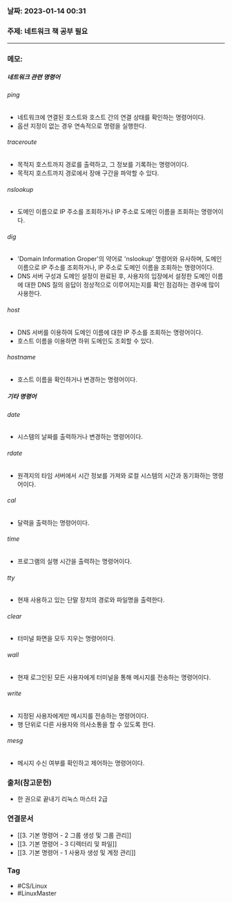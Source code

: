 ### 날짜: 2023-01-14 00:31

### 주제: 네트워크 책 공부 필요 
---
### 메모: 
##### 네트워크 관련 명령어
###### ping
- 네트워크에 연결된 호스트와 호스트 간의 연결 상태를 확인하는 명령어이다. 
- 옵션 지정이 없는 경우 연속적으로 명령을 실행한다.
###### traceroute 
- 목적지 호스트까지 경로를 출력하고, 그 정보를 기록하는 명령어이다. 
- 목적지 호스트까지 경로에서 장애 구간을 파악할 수 있다. 
###### nslookup
- 도메인 이름으로 IP 주소를 조회하거나 IP 주소로 도메인 이름을 조회하는 명령어이다. 
###### dig 
- 'Domain Information Groper'의 약어로 'nslookup' 명령어와 유사하며, 도메인 이름으로 IP 주소를 조회하거나, IP 주소로 도메인 이름을 조회하는 명령어이다. 
- DNS 서버 구성과 도메인 설정이 완료된 후, 사용자의 입장에서 설정한 도메인 이름에 대한 DNS 질의 응답이 정상적으로 이루어지는지를 확인 점검하는 경우에 많이 사용한다. 
###### host 
- DNS 서버를 이용하여 도메인 이름에 대한 IP 주소를 조회하는 명령어이다. 
- 호스트 이름을 이용하면 하위 도메인도 조회할 수 있다. 
###### hostname 
- 호스트 이름을 확인하거나 변경하는 명령어이다. 
##### 기타 명령어 
###### date 
- 시스템의 날짜를 출력하거나 변경하는 명령어이다. 
###### rdate
- 원격지의 타임 서버에서 시간 정보를 가져와 로컬 시스템의 시간과 동기화하는 명령어이다. 
###### cal 
- 달력을 출력하는 명령어이다. 
###### time 
- 프로그램의 실행 시간을 출력하는 명령어이다. 
###### tty
- 현재 사용하고 있는 단말 장치의 경로와 파일명을 출력한다. 
###### clear
- 터미널 화면을 모두 지우는 명령어이다. 
###### wall 
- 현재 로그인된 모든 사용자에게 터미널을 통해 메시지를 전송하는 명령어이다. 
###### write
- 지정된 사용자에게만 메시지를 전송하는 명령어이다. 
- 행 단위로 다른 사용자와 의사소통을 할 수 있도록 한다.
###### mesg 
- 메시지 수신 여부를 확인하고 제어하는 명령어이다. 

### 출처(참고문헌) 
- 한 권으로 끝내기 리눅스 마스터 2급 

### 연결문서 
- [[3. 기본 명령어 - 2 그룹 생성 및 그룹 관리]]
- [[3. 기본 명령어 - 3 디렉터리 및 파일]]
- [[3. 기본 명령어 - 1 사용자 생성 및 계정 관리]]

### Tag
- #CS/Linux 
- #LinuxMaster 